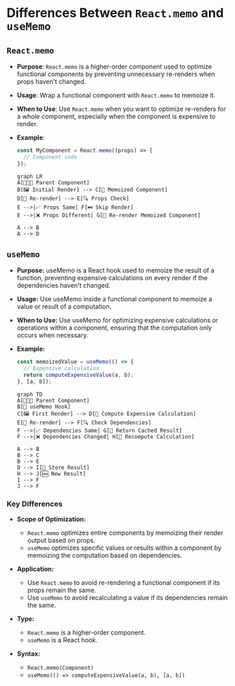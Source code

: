 # Differences Between `React.memo` and `useMemo`

## `React.memo`

- **Purpose**: `React.memo` is a higher-order component used to optimize functional components by preventing unnecessary re-renders when props haven't changed.
- **Usage**: Wrap a functional component with `React.memo` to memoize it.
- **When to Use**: Use `React.memo` when you want to optimize re-renders for a whole component, especially when the component is expensive to render.
- **Example**:
    ```jsx
    const MyComponent = React.memo((props) => {
      // Component code
    });
    ```

    ```mermaid
    graph LR
    A[👨‍👩‍👦 Parent Component]
    B[🖼️ Initial Render] --> C[🧩 Memoized Component]
    D[🔄 Re-render] --> E[🔍 Props Check]
    E -->|✅ Props Same| F[⏭️ Skip Render]
    E -->|❌ Props Different| G[🔄 Re-render Memoized Component]
    
    A --> B
    A --> D
    ```
## `useMemo`

- **Purpose:** useMemo is a React hook used to memoize the result of a function, preventing expensive calculations on every render if the dependencies haven't changed.
- **Usage:** Use useMemo inside a functional component to memoize a value or result of a computation.
- **When to Use:** Use useMemo for optimizing expensive calculations or operations within a component, ensuring that the computation only occurs when necessary.
- **Example:**
    ```jsx
    const memoizedValue = useMemo(() => {
      // Expensive calculation
      return computeExpensiveValue(a, b);
    }, [a, b]);
    ```

    ```mermaid
    graph TD
    A[👨‍👩‍👦 Parent Component]
    B[🧠 useMemo Hook]
    C[🖼️ First Render] --> D[🧮 Compute Expensive Calculation]
    E[🔄 Re-render] --> F[🔍 Check Dependencies]
    F -->|✅ Dependencies Same| G[💾 Return Cached Result]
    F -->|❌ Dependencies Changed| H[🔄 Recompute Calculation]
    
    A --> B
    B --> C
    B --> E
    D --> I[💾 Store Result]
    H --> J[🆕 New Result]
    I --> F
    J --> F
    ```
### Key Differences
- **Scope of Optimization:**

  -  `React.memo` optimizes entire components by memoizing their render output based on props.
  -  `useMemo` optimizes specific values or results within a component by memoizing the computation based on dependencies.

-  **Application:**

    -  Use `React.memo` to avoid re-rendering a functional component if its props remain the same.
    -  Use `useMemo` to avoid recalculating a value if its dependencies remain the same.

-  **Type:**

    -  `React.memo` is a higher-order component.
    -  `useMemo` is a React hook.

- **Syntax:**

    -  `React.memo(Component)`
    -  `useMemo(() => computeExpensiveValue(a, b), [a, b])`
